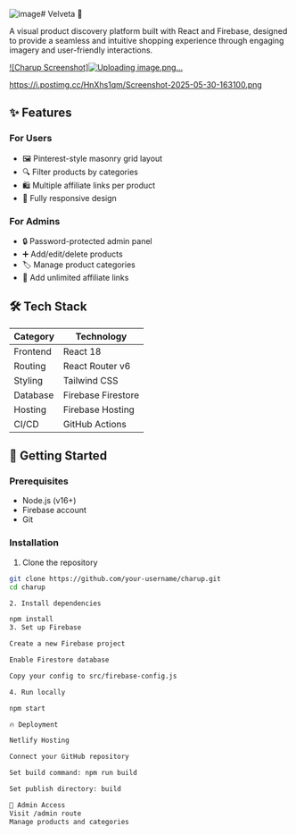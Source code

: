 ![image](https://github.com/user-attachments/assets/e2c20ccf-a340-4a6c-bb79-11ae41e62eab)# Velveta 🌸

A visual product discovery platform built with React and Firebase, designed to provide a seamless and intuitive shopping experience through engaging imagery and user-friendly interactions.

[![Charup Screenshot]![Uploading image.png…]()](https://i.postimg.cc/vTg02wY9/Screenshot-2025-05-30-162902.png) 

https://i.postimg.cc/HnXhs1qm/Screenshot-2025-05-30-163100.png


## ✨ Features

### For Users
- 🖼️ Pinterest-style masonry grid layout
- 🔍 Filter products by categories
- 🛍️ Multiple affiliate links per product
- 📱 Fully responsive design

### For Admins
- 🔒 Password-protected admin panel
- ➕ Add/edit/delete products
- 🏷️ Manage product categories
- 🔗 Add unlimited affiliate links

## 🛠 Tech Stack

| Category       | Technology       |
|----------------|------------------|
| Frontend       | React 18         |
| Routing        | React Router v6  |
| Styling        | Tailwind CSS     |
| Database       | Firebase Firestore|
| Hosting        | Firebase Hosting |
| CI/CD          | GitHub Actions   |

## 🚀 Getting Started

### Prerequisites
- Node.js (v16+)
- Firebase account
- Git

### Installation

1. Clone the repository
```bash
git clone https://github.com/your-username/charup.git
cd charup

2. Install dependencies

npm install
3. Set up Firebase

Create a new Firebase project

Enable Firestore database

Copy your config to src/firebase-config.js

4. Run locally

npm start

🔥 Deployment

Netlify Hosting

Connect your GitHub repository

Set build command: npm run build

Set publish directory: build

🔐 Admin Access
Visit /admin route
Manage products and categories
